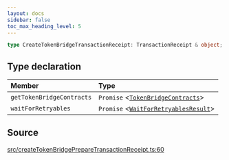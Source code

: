 ```yaml
---
layout: docs
sidebar: false
toc_max_heading_level: 5
---
```


```ts
type CreateTokenBridgeTransactionReceipt: TransactionReceipt & object;
```

## Type declaration

| Member                    | Type                                                                                                          |
| :------------------------ | :------------------------------------------------------------------------------------------------------------ |
| `getTokenBridgeContracts` | `Promise` \<[`TokenBridgeContracts`](../../types/TokenBridgeContracts/type-aliases/TokenBridgeContracts.md)\> |
| `waitForRetryables`       | `Promise` \<[`WaitForRetryablesResult`](WaitForRetryablesResult.md)\>                                         |

## Source

[src/createTokenBridgePrepareTransactionReceipt.ts:60](https://github.com/OffchainLabs/arbitrum-orbit-sdk/blob/9d5595a042e42f7d6b9af10a84816c98ea30f330/src/createTokenBridgePrepareTransactionReceipt.ts#L60)
